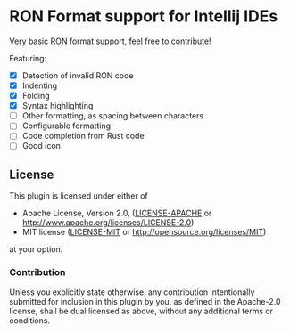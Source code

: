 # RON Format support for Intellij IDEs

Very basic RON format support, feel free to contribute!

Featuring:

- [x] Detection of invalid RON code
- [x] Indenting
- [x] Folding
- [x] Syntax highlighting
- [ ] Other formatting, as spacing between characters
- [ ] Configurable formatting
- [ ] Code completion from Rust code
- [ ] Good icon

## License

This plugin is licensed under either of

 * Apache License, Version 2.0, ([LICENSE-APACHE](LICENSE-APACHE) or
   http://www.apache.org/licenses/LICENSE-2.0)
 * MIT license ([LICENSE-MIT](LICENSE-MIT) or
   http://opensource.org/licenses/MIT)

at your option.

### Contribution

Unless you explicitly state otherwise, any contribution intentionally submitted
for inclusion in this plugin by you, as defined in the Apache-2.0 license, shall be
dual licensed as above, without any additional terms or conditions.
